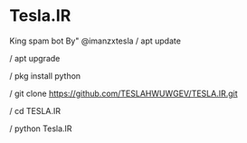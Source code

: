 # Tesla.IR
King spam bot By" @imanzxtesla
/ apt update

/ apt upgrade

/ pkg install python

/ git clone https://github.com/TESLAHWUWGEV/TESLA.IR.git

/ cd TESLA.IR

/ python Tesla.IR
